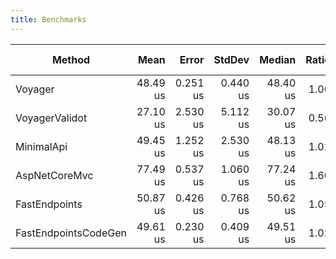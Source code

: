 ```yaml
---
title: Benchmarks
---
```


| Method               |     Mean |    Error |   StdDev |   Median | Ratio | RatioSD |   Gen0 | Allocated | Alloc Ratio |
| -------------------- | -------: | -------: | -------: | -------: | ----: | ------: | -----: | --------: | ----------: |
| Voyager              | 48.49 us | 0.251 us | 0.440 us | 48.40 us |  1.00 |    0.01 | 3.6000 |  14.48 KB |        1.00 |
| VoyagerValidot       | 27.10 us | 2.530 us | 5.112 us | 30.07 us |  0.56 |    0.10 | 2.4000 |   9.79 KB |        0.68 |
| MinimalApi           | 49.45 us | 1.252 us | 2.530 us | 48.13 us |  1.02 |    0.05 | 3.6000 |  14.85 KB |        1.03 |
| AspNetCoreMvc        | 77.49 us | 0.537 us | 1.060 us | 77.24 us |  1.60 |    0.03 | 5.3000 |  21.52 KB |        1.49 |
| FastEndpoints        | 50.87 us | 0.426 us | 0.768 us | 50.62 us |  1.05 |    0.02 | 3.7000 |   15.1 KB |        1.04 |
| FastEndpointsCodeGen | 49.61 us | 0.230 us | 0.409 us | 49.51 us |  1.02 |    0.01 | 3.7000 |  15.02 KB |        1.04 |
